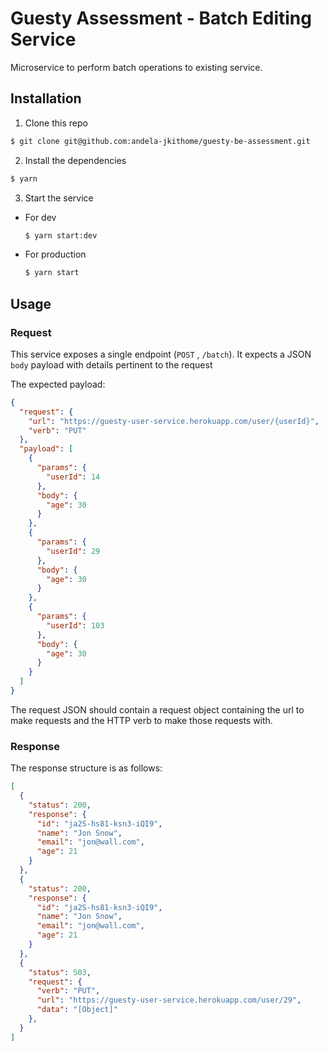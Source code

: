 # Guesty Assessment -  Batch Editing Service
Microservice to perform batch operations to existing service.

## Installation
1. Clone this repo
```bash
$ git clone git@github.com:andela-jkithome/guesty-be-assessment.git
```

2. Install the dependencies
```bash
$ yarn
```

3. Start the service
- For dev
  ```bash
  $ yarn start:dev
  ```
- For production
  ```bash
  $ yarn start
  ```

## Usage
### Request
This service exposes a single endpoint (`POST` , `/batch`). It expects a JSON `body` payload with details pertinent to the request

The expected payload:
```json
{
  "request": {
    "url": "https://guesty-user-service.herokuapp.com/user/{userId}",
    "verb": "PUT"
  },
  "payload": [
    {
      "params": {
        "userId": 14
      },
      "body": {
        "age": 30
      }
    },
    {
      "params": {
        "userId": 29
      },
      "body": {
        "age": 30
      }
    },
    {
      "params": {
        "userId": 103
      },
      "body": {
        "age": 30
      }
    }
  ]
}
```

The request JSON should contain a request object containing the url to make requests and the HTTP verb to make those requests with.

### Response
The response structure is as follows:
```json
[ 
  { 
    "status": 200,
    "response": {
      "id": "ja2S-hs81-ksn3-iQI9",
      "name": "Jon Snow",
      "email": "jon@wall.com",
      "age": 21
    } 
  },
  { 
    "status": 200,
    "response": {
      "id": "ja2S-hs81-ksn3-iQI9",
      "name": "Jon Snow",
      "email": "jon@wall.com",
      "age": 21
    } 
  }, 
  { 
    "status": 503,
    "request": {
      "verb": "PUT",
      "url": "https://guesty-user-service.herokuapp.com/user/29",
      "data": "[Object]"
    },
  } 
]
```